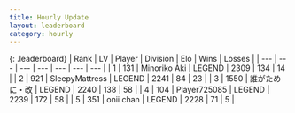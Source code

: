 ```yaml
---
title: Hourly Update
layout: leaderboard
category: hourly
---
```


{: .leaderboard}
| Rank | LV | Player | Division | Elo | Wins | Losses |
| --- | --- | --- | --- | --- | --- | --- |
| <span data-change="0">1</span> | 131 | <span title="ID: 456466">Minoriko Aki</span> | LEGEND | <span data-change="0">2309</span> | <span data-change="0">134</span> | <span data-change="0">14</span> |
| <span data-change="0">2</span> | 921 | <span title="ID: 153129">SleepyMattress</span> | LEGEND | <span data-change="0">2241</span> | <span data-change="0">84</span> | <span data-change="0">23</span> |
| <span data-change="0">3</span> | 1550 | <span title="ID: 451068">誰がために・改</span> | LEGEND | <span data-change="0">2240</span> | <span data-change="0">138</span> | <span data-change="0">58</span> |
| <span data-change="0">4</span> | 104 | <span title="ID: 725085">Player725085</span> | LEGEND | <span data-change="0">2239</span> | <span data-change="0">172</span> | <span data-change="0">58</span> |
| <span data-change="0">5</span> | 351 | <span title="ID: 614761">onii chan</span> | LEGEND | <span data-change="0">2228</span> | <span data-change="0">71</span> | <span data-change="0">5</span> |